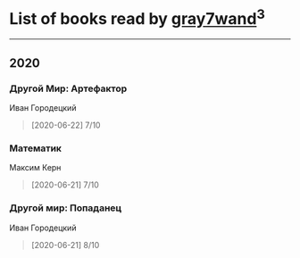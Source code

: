 # List of books read by [gray7wand](https://plus.google.com/u/0/110080946273609412257/)<sup>3</sup>
---

## 2020

### Другой Мир: Артефактор
Иван Городецкий
> [2020-06-22] 7/10


### Математик
Максим Керн
> [2020-06-21] 7/10


### Другой мир: Попаданец
Иван Городецкий
> [2020-06-21] 8/10



